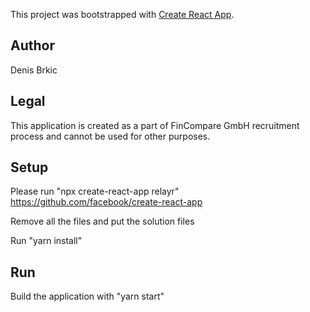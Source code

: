This project was bootstrapped with [Create React App](https://github.com/facebook/create-react-app).

## Author
Denis Brkic

## Legal
This application is created as a part of FinCompare GmbH recruitment process and cannot be used for other purposes.

## Setup
Please run "npx create-react-app relayr"
https://github.com/facebook/create-react-app

Remove all the files and put the solution files

Run "yarn install"

## Run
Build the application with "yarn start"
